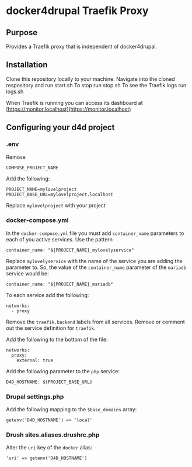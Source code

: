 # docker4drupal Traefik Proxy

## Purpose

Provides a Traefik proxy that is independent of docker4drupal.

## Installation

Clone this repository locally to your machine.
Navigate into the cloned respository and run start.sh
To stop run stop.sh
To see the Traefik logs run logs.sh

When Traefik is running you can access its dashboard at [https://monitor.localhost](https://monitor.localhost)

## Configuring your d4d project

### .env

Remove 

    COMPOSE_PROJECT_NAME

Add the following:

    PROJECT_NAME=mylovelproject
    PROJECT_BASE_URL=mylovelproject.localhost

Replace `mylovelproject` with your project

### docker-compose.yml
In the `docker-compose.yml` file you must add `container_name` parameters to each of you active services.
Use the pattern

    container_name: "${PROJECT_NAME}_mylovelyservice"

Replace `mylovelyservice` with the name of the service you are adding the parameter to.
So, the value of the `container_name` parameter of the `mariadb` service would be:

    container_name: "${PROJECT_NAME}_mariadb"

To each service add the following:

    networks:
      - proxy

Remove the `traefik.backend` labels from all services.
Remove or comment out the service definition for `traefik`.

Add the following to the bottom of the file:

    networks:
      proxy:
        external: true

Add the following parameter to the `php` service:

    D4D_HOSTNAME: ${PROJECT_BASE_URL}


### Drupal settings.php

Add the following mapping to the `$base_domains` array:

    getenv('D4D_HOSTNAME') => 'local'

### Drush sites.aliases.drushrc.php

Alter the `uri` key of the `docker` alias:

    'uri' => getenv('D4D_HOSTNAME')


